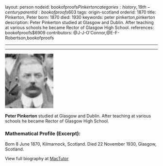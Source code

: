 layout: person
nodeid: bookofproofs$Pinkerton
categories: history,19th-century
parentid: bookofproofs$603
tags: origin-scotland
orderid: 1870
title: Pinkerton, Peter
born: 1870
died: 1930
keywords: peter pinkerton,pinkerton
description: Peter Pinkerton studied at Glasgow and Dublin. After teaching at various schools he became Rector of Glasgow High School.
references: bookofproofs$6909
contributors: @J-J-O'Connor,@E-F-Robertson,bookofproofs

---



---

![Pinkerton.jpg](https://github.com/bookofproofs/bookofproofs.github.io/blob/main/_sources/_assets/images/portraits/Pinkerton.jpg?raw=true)

**Peter Pinkerton** studied at Glasgow and Dublin. After teaching at various schools he became Rector of Glasgow High School.

### Mathematical Profile (Excerpt):

Born 8 June 1870, Kilmarnock, Scotland. Died 22 November 1930, Glasgow, Scotland.

View full biography at [MacTutor](https://mathshistory.st-andrews.ac.uk/Biographies/Pinkerton/)
